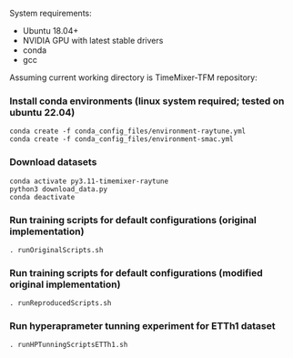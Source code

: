System requirements:

* Ubuntu 18.04+
* NVIDIA GPU with latest stable drivers
* conda
* gcc

Assuming current working directory is TimeMixer-TFM repository:

### Install conda environments (linux system required; tested on ubuntu 22.04)

```{bash}
conda create -f conda_config_files/environment-raytune.yml
conda create -f conda_config_files/environment-smac.yml
```

### Download datasets

```{bash}
conda activate py3.11-timemixer-raytune
python3 download_data.py
conda deactivate
```
### Run training scripts for default configurations (original implementation)

```{bash}
. runOriginalScripts.sh
```

### Run training scripts for default configurations (modified original implementation)

```{bash}
. runReproducedScripts.sh
```

### Run hyperaprameter tunning experiment for ETTh1 dataset

```{bash}
. runHPTunningScriptsETTh1.sh
```